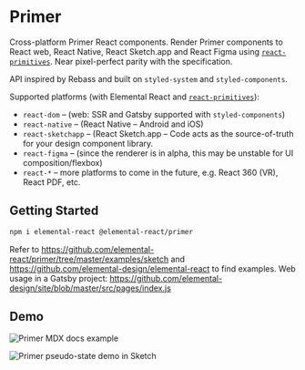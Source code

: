 # Primer

Cross-platform Primer React components. Render Primer components to React web, React Native, React Sketch.app and React Figma using [`react-primitives`](https://github.com/lelandrichardson/react-primitives). Near pixel-perfect parity with the specification.

API inspired by Rebass and built on `styled-system` and `styled-components`.

Supported platforms (with Elemental React and [`react-primitives`](https://github.com/lelandrichardson/react-primitives)):

- `react-dom` – (web: SSR and Gatsby supported with `styled-components`)
- `react-native` – (React Native – Android and iOS)
- `react-sketchapp` – (React Sketch.app – Code acts as the source-of-truth for your design component library.
- `react-figma` – (since the renderer is in alpha, this may be unstable for UI composition/flexbox)
- `react-*` – more platforms to come in the future, e.g. React 360 (VR), React PDF, etc. 

## Getting Started

```sh
npm i elemental-react @elemental-react/primer
```

Refer to https://github.com/elemental-react/primer/tree/master/examples/sketch and https://github.com/elemental-design/elemental-react to find examples. Web usage in a Gatsby project: https://github.com/elemental-design/site/blob/master/src/pages/index.js 

## Demo

![Primer MDX docs example](https://user-images.githubusercontent.com/6757532/79381184-7e89d300-7f59-11ea-9eb9-531931b426e9.png)

![Primer pseudo-state demo in Sketch](https://user-images.githubusercontent.com/6757532/79381512-01129280-7f5a-11ea-8c8d-05eb513b3a6b.png)

